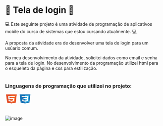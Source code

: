 # 📲 Tela de login 📲
💻 Este seguinte projeto é uma atividade de programação de aplicativos mobile do curso de sistemas que estou cursando atualmente. 💻

A proposta da atividade era de desenvolver uma tela de login para um usúario comum.  

No meu desenvolvimento da atividade, solicitei dados como email e senha para a tela de login. No desenvolvimento da programação utilizei html para o esqueleto da página e css para estilização. 

#

### Linguagens de programação que utilizei no projeto:
 <img align="center" alt="HTML" height="30" width="40" src="https://raw.githubusercontent.com/devicons/devicon/master/icons/html5/html5-original.svg"> <img align="center" alt="CSS" height="30" width="40" src="https://raw.githubusercontent.com/devicons/devicon/master/icons/css3/css3-original.svg">
 
 #

![image](https://user-images.githubusercontent.com/123119430/218890071-cccd5042-b3f9-477d-8876-2d9f9df4e508.png)
